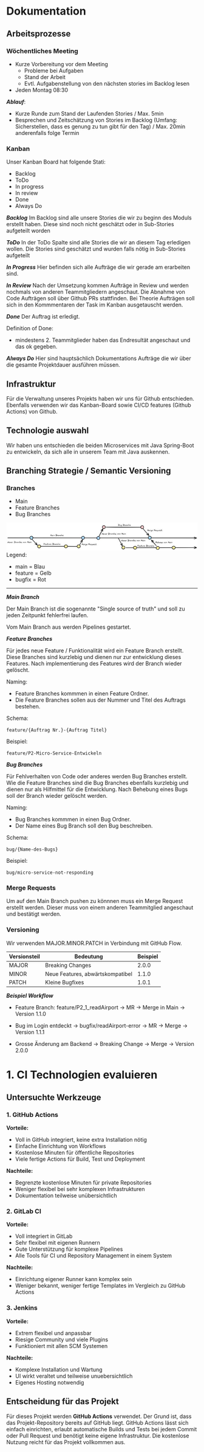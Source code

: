 # Dokumentation

## Arbeitsprozesse

### Wöchentliches Meeting

- Kurze Vorbereitung vor dem Meeting 
  - Probleme bei Aufgaben
  - Stand der Arbeit
  - Evtl. Aufgabenstellung von den nächsten stories im Backlog lesen
- Jeden Montag 08:30

***Ablauf***:
- Kurze Runde zum Stand der Laufenden Stories / Max. 5min
- Besprechen und Zeitschätzung von Stories im Backlog (Umfang: Sicherstellen, dass es genung zu tun gibt für den Tag) / Max. 20min anderenfalls folge Termin

### Kanban

Unser Kanban Board hat folgende Stati:
- Backlog
- ToDo
- In progress
- In review
- Done
- Always Do

***Backlog***
Im Backlog sind alle unsere Stories die wir zu beginn des Moduls erstellt haben. Diese sind noch nicht geschätzt oder in Sub-Stories aufgeteilt worden

***ToDo***
In der ToDo Spalte sind alle Stories die wir an diesem Tag erledigen wollen. Die Stories sind geschätzt und wurden falls nötig in Sub-Stories aufgeteilt

***In Progress***
Hier befinden sich alle Aufträge die wir gerade am erarbeiten sind.

***In Review***
Nach der Umsetzung kommen Aufträge in Review und werden nochmals von anderen Teammitgliedern angeschaut. Die Abnahme von Code Aufträgen soll über Github PRs stattfinden. Bei Theorie Aufträgen soll sich in den Kommmentaren der Task im Kanban ausgetauscht werden.

***Done***
Der Auftrag ist erledigt.

Definition of Done:
- mindestens 2. Teammitglieder haben das Endresultät angeschaut und das ok gegeben.

***Always Do***
Hier sind hauptsächlich Dokumentations Aufträge die wir über die gesamte Projektdauer ausführen müssen.


## Infrastruktur
Für die Verwaltung unseres Projekts haben wir uns für Github entschieden. Ebenfalls verwenden wir das Kanban-Board sowie CI/CD features (Github Actions) von Github.

## Technologie auswahl
Wir haben uns entschieden die beiden Microservices mit Java Spring-Boot zu entwickeln, da sich alle in unserem Team mit Java auskennen.

## Branching Strategie / Semantic Versioning

### Branches
- Main
- Feature Branches
- Bug Branches
  
![alt text](Images/Branching.png)
Legend:
- main = Blau
- feature = Gelb
- bugfix = Rot
---

***Main Branch***

Der Main Branch ist die sogenannte "Single source of truth" und soll zu jeden Zeitpunkt fehlerfrei laufen. 

Vom Main Branch aus werden Pipelines gestartet.

***Feature Branches***

Für jedes neue Feature / Funktionalität wird ein Feature Branch erstellt. Diese Branches sind kurzlebig und dienen nur zur entwicklung dieses Features. Nach implementierung des Features wird der Branch wieder gelöscht.

Naming:

- Feature Branches kommmen in einen Feature Ordner. 
- Die Feature Branches sollen aus der Nummer und Titel des Auftrags bestehen. 

Schema:
```
feature/{Auftrag Nr.}-{Auftrag Titel}
```

Beispiel: 
```
feature/P2-Micro-Service-Entwickeln
```

***Bug Branches***

Für Fehlverhalten von Code oder anderes werden Bug Branches erstellt. Wie die Feature Branches sind die Bug Branches ebenfalls kurzlebig und dienen nur als Hilfmittel für die Entwicklung. Nach Behebung eines Bugs soll der Branch wieder gelöscht werden.

Naming:

- Bug Branches kommmen in einen Bug Ordner. 
- Der Name eines Bug Branch soll den Bug beschreiben.

Schema:
```
bug/{Name-des-Bugs}
```

Beispiel: 
```
bug/micro-service-not-responding
```

### Merge Requests

Um auf den Main Branch pushen zu könnnen muss ein Merge Request erstellt werden. Dieser muss von einem anderen Teammitglied angeschaut und bestätigt werden.

### Versioning
Wir verwenden MAJOR.MINOR.PATCH in Verbindung mit GitHub Flow.


| Versionsteil | Bedeutung | Beispiel |
|--------------|-----------|----------|
| MAJOR |	Breaking Changes |	2.0.0 |
| MINOR |	Neue Features, abwärtskompatibel |	1.1.0 |
| PATCH |	Kleine Bugfixes |	1.0.1 |
 
 
***Beispiel Workflow***
 
- Feature Branch: feature/P2_1_readAirport → MR → Merge in Main → Version 1.1.0
 
- Bug im Login entdeckt → bugfix/readAirport-error → MR → Merge → Version 1.1.1
 
- Grosse Änderung am Backend → Breaking Change → Merge → Version 2.0.0

# 1. CI Technologien evaluieren

## Untersuchte Werkzeuge

### 1. GitHub Actions
**Vorteile:**
- Voll in GitHub integriert, keine extra Installation nötig
- Einfache Einrichtung von Workflows
- Kostenlose Minuten für öffentliche Repositories
- Viele fertige Actions für Build, Test und Deployment

**Nachteile:**
- Begrenzte kostenlose Minuten für private Repositories
- Weniger flexibel bei sehr komplexen Infrastrukturen
- Dokumentation teilweise unübersichtlich

### 2. GitLab CI
**Vorteile:**
- Voll integriert in GitLab
- Sehr flexibel mit eigenen Runnern
- Gute Unterstützung für komplexe Pipelines
- Alle Tools für CI und Repository Management in einem System

**Nachteile:**
- Einrichtung eigener Runner kann komplex sein
- Weniger bekannt, weniger fertige Templates im Vergleich zu GitHub Actions

### 3. Jenkins
**Vorteile:**
- Extrem flexibel und anpassbar
- Riesige Community und viele Plugins
- Funktioniert mit allen SCM Systemen

**Nachteile:**
- Komplexe Installation und Wartung
- UI wirkt veraltet und teilweise unuebersichtlich
- Eigenes Hosting notwendig

## Entscheidung für das Projekt
Für dieses Projekt werden **GitHub Actions** verwendet. Der Grund ist, dass das Projekt-Repository bereits auf GitHub liegt. GitHub Actions lässt sich einfach einrichten, erlaubt automatische Builds und Tests bei jedem Commit oder Pull Request und benötigt keine eigene Infrastruktur. Die kostenlose Nutzung reicht für das Projekt vollkommen aus.
